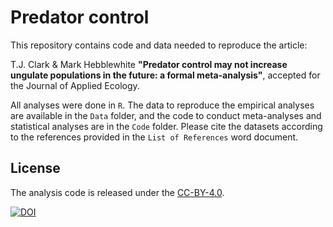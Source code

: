 # Predator control

This repository contains code and data needed to reproduce the article:

T.J. Clark & Mark Hebblewhite
**"Predator control may not increase ungulate populations in the future: a formal meta-analysis"**,
accepted for the Journal of Applied Ecology.

All analyses were done in `R`. The data to reproduce the empirical analyses are available in the `Data` folder, and the code to conduct meta-analyses and statistical analyses are in the `Code` folder. Please cite the datasets according to the references provided in the `List of References` word document.

## License

The analysis code is released under the [CC-BY-4.0](https://opensource.org/licenses/mit-license.php).

[![DOI](https://zenodo.org/badge/179763362.svg)](https://zenodo.org/badge/latestdoi/179763362)
